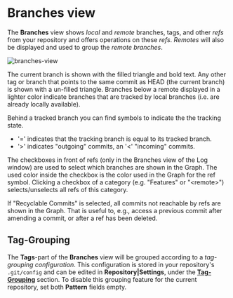 # Branches view

The **Branches** view shows *local* and *remote* branches, tags, and other *refs* from your repository and offers operations on these
*refs*.
*Remotes* will also be displayed and used to group the *remote branches*.

![branches-view](../attachments/branches-view.png)

The current branch is shown with the filled triangle and bold text. Any other tag or branch that points to the same commit as HEAD (the current branch) is shown with a un-filled triangle. Branches below a remote displayed in a lighter color indicate branches that are tracked by local branches (i.e. are already locally available).

Behind a tracked branch you can find symbols to indicate the the tracking state.

- '=' indicates that the tracking branch is equal to its tracked branch.
- '>' indicates "outgoing" commits, an '<' "incoming" commits.

The checkboxes in front of refs (only in the Branches view of the Log window) are used to select which branches are shown in the Graph. The used color inside the checkbox is the color used in the Graph for the ref symbol. Clicking a checkbox of a category (e.g. "Features" or "\<remote\>") selects/unselects all refs of this category.

If "Recyclable Commits" is selected, all commits not reachable by refs are shown in the Graph. That is useful to, e.g., access a previous commit after amending a commit, or after a ref has been deleted.

## Tag-Grouping

The **Tags**-part of the **Branches** view will be grouped according to a *tag-grouping configuration*. This configuration is stored in your repository's `.git/config` and can be edited in **Repository\|Settings**, under the [**Tag-Grouping**](Repository/Repository-Settings.md#tag-grouping) section. To disable this grouping feature for the current repository, set both **Pattern** fields empty.
